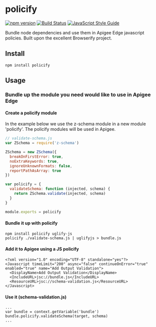 policify
========

[![npm version][npm-badge]][npm-url]
[![Build Status][travis-badge]][travis-url]
[![JavaScript Style Guide](https://img.shields.io/badge/code%20style-standard-brightgreen.svg)](http://standardjs.com/)

Bundle node dependencies and use them in Apigee Edge javascript policies. Built upon the excellent Browserify project.

## Install

```
npm install policify
```

## Usage

### Bundle up the module you need would like to use in Apigee Edge

#### Create a policify module

In the example below we use the z-schema module in a new module 'policify'. The policify modules will be used in Apigee.

```javascript
// validate-schema.js
var ZSchema = require('z-schema')

ZSchema = new ZSchema({
  breakOnFirstError: true,
  noExtraKeywords: true,
  ignoreUnknownFormats: false,
  reportPathAsArray: true
})

var policify = {
  validateSchema: function (injected, schema) {
    return ZSchema.validate(injected, schema)
  }
}

module.exports = policify
```

#### Bundle it up with policify

```
npm install policify uglify-js
policify ./validate-schema.js | uglifyjs > bundle.js
```

#### Add it to Apigee using a JS policify

```
<?xml version="1.0" encoding="UTF-8" standalone="yes"?>
<Javascript timeLimit="200" async="false" continueOnError="true" enabled="true" name="Add Output Validation">
  <DisplayName>Add Output Validation</DisplayName>
  <IncludeURL>jsc://bundle.js</IncludeURL>
  <ResourceURL>jsc://schema-validation.js</ResourceURL>
</Javascript>
```

#### Use it (schema-validation.js)

```
...
var bundle = context.getVariable('bundle')
bundle.policify.validateSchema(target, schema)
...
```


[npm-badge]: https://badge.fury.io/js/policify.svg
[npm-url]: https://badge.fury.io/js/policify

[travis-badge]: https://travis-ci.org/orangewise/policify.svg?branch=master
[travis-url]: https://travis-ci.org/orangewise/policify
